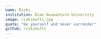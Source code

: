 ```yaml
---
name: Rizki
institution: Dian Nuswantoro University
image: rizkimufti.jpg
quote: "be yourself and never surrender"
github: rizkimufti
---
```

